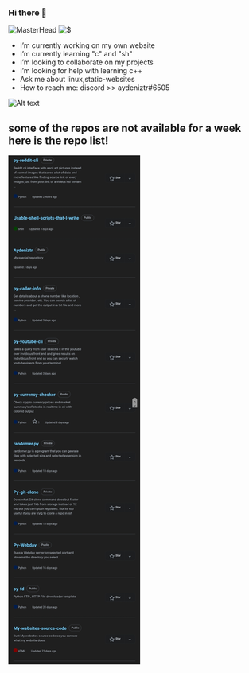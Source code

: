 ### Hi there 👋

![MasterHead](https://media.discordapp.net/attachments/728923218001264684/850319348320043068/image1.png)
![$](https://github-readme-stats.vercel.app/api?username=Aydeniztr&hide_border=true&show_icons=true&theme=tokyonight)

- I’m currently working on my own website
- I’m currently learning "c" and "sh"
- I’m looking to collaborate on my projects
- I’m looking for help with learning c++
- Ask me about linux,static-websites
- How to reach me: discord >> aydeniztr#6505

![Alt text](https://spotify-recently-played-readme.vercel.app/api?user=31mv4d4jgmfruly4n4nuqxya2iuy&width=1000&count=4)

<!--

**Aydeniztr/Aydeniztr** is a ✨ _special_ ✨ repository because its `README.md` (this file) appears on your GitHub profile.

Here are some ideas to get you started:
 

-->


## some of the repos are not available for a week here is the repo list!
![some_of_repos_are_not_available](https://raw.githubusercontent.com/Aydeniztr/Aydeniztr/main/Screenshot_20220208-195544_Samsung%20Internet.jpg)
